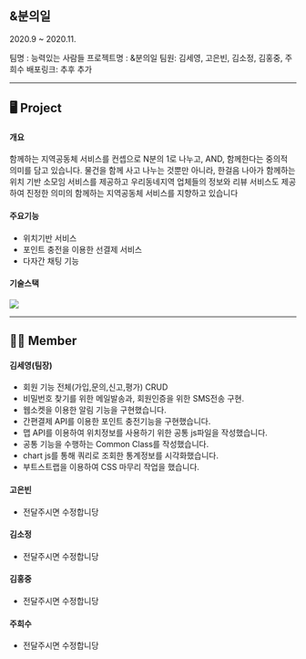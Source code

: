 ## &amp;분의일
2020.9 ~ 2020.11.

팀명 : 능력있는 사람들
프로젝트명 : &amp;분의일
팀원: 김세영, 고은빈, 김소정, 김홍중, 주희수
배포링크: 추후 추가

- - -

## 🖥 Project

#### 개요

함께하는 지역공동체 서비스를 컨셉으로 N분의 1로 나누고, AND, 함께한다는 중의적 의미를 담고 있습니다.
물건을 함께 사고 나누는 것뿐만 아니라, 한걸음 나아가 함께하는 위치 기반 소모임 서비스를 제공하고
우리동네지역 업체들의 정보와 리뷰 서비스도 제공하여 진정한 의미의 함께하는 지역공동체 서비스를 지향하고 있습니다

#### 주요기능

- 위치기반 서비스
- 포인트 충전을 이용한 선결제 서비스
- 다자간 채팅 기능

#### 기술스택

<img src="https://stothey0804.github.io/assets/images/project/stack.png">

- - -

## 👩‍💻 Member

#### 김세영(팀장)

- 회원 기능 전체(가입,문의,신고,평가) CRUD
- 비밀번호 찾기를 위한 메일발송과, 회원인증을 위한 SMS전송 구현.
- 웹소켓을 이용한 알림 기능을 구현했습니다.
- 간편결제 API를 이용한 포인트 충전기능을 구현했습니다.
- 맵 API를 이용하여 위치정보를 사용하기 위한 공통 js파일을 작성했습니다.
- 공통 기능을 수행하는 Common Class를 작성했습니다.
- chart js를 통해 쿼리로 조회한 통계정보를 시각화했습니다.
- 부트스트랩을 이용하여 CSS 마무리 작업을 했습니다.

#### 고은빈

- 전달주시면 수정합니당

#### 김소정

- 전달주시면 수정합니당

#### 김홍중

- 전달주시면 수정합니당

#### 주희수

- 전달주시면 수정합니당
